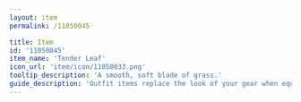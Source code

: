 ```yaml
---
layout: item
permalink: /11050045

title: Item
id: '11050045'
item_name: 'Tender Leaf'
icon_url: 'item/icon/11050033.png'
tooltip_description: 'A smooth, soft blade of grass.'
guide_description: 'Outfit items replace the look of your gear when equipped.'
---
```

